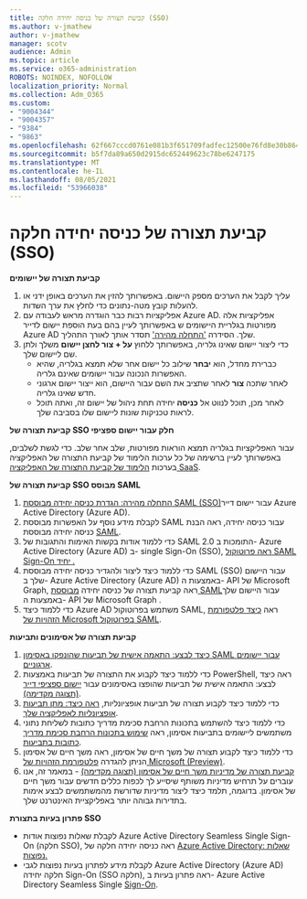 ```yaml
---
title: קביעת תצורה של כניסה יחידה חלקה (SSO)
ms.author: v-jmathew
author: v-jmathew
manager: scotv
audience: Admin
ms.topic: article
ms.service: o365-administration
ROBOTS: NOINDEX, NOFOLLOW
localization_priority: Normal
ms.collection: Adm_O365
ms.custom:
- "9004344"
- "9004357"
- "9384"
- "9863"
ms.openlocfilehash: 62f667cccd0761e081b3f651709fadfec12500e76fd8e30b8649a28e99001e4c
ms.sourcegitcommit: b5f7da89a650d2915dc652449623c78be6247175
ms.translationtype: MT
ms.contentlocale: he-IL
ms.lasthandoff: 08/05/2021
ms.locfileid: "53966038"
---
```

# <a name="configure-seamless-single-sign-on-sso"></a>קביעת תצורה של כניסה יחידה חלקה (SSO)

**קביעת תצורה של יישומים**

1. עליך לקבל את הערכים מספק היישום. באפשרותך להזין את הערכים באופן ידני או להעלות קובץ מטה-נתונים כדי לחלץ את ערך השדות.
2. אפליקציות רבות כבר הוגדרה מראש לעבודה עם Azure AD. אפליקציות אלה מפורטות בגלריית היישומים ש באפשרותך לעיין בהם בעת הוספת יישום לדייר Azure AD שלך. הסידרה ['התחלה מהירה'](https://docs.microsoft.com/azure/active-directory/manage-apps/add-application-portal-configure) תסדר אותך לאורך התהליך.
3. כדי ליצור יישום שאינו גלריה, באפשרותך ללחוץ **על + צור לחצן יישום** משלך ולתן שם ליישום שלך.
    - כברירת מחדל, הוא **יבחר** שילוב כל יישום אחר שלא תמצא בגלריה, שהיא האפשרות הנכונה עבור יישומים שאינם גלריה.
    - לאחר שתכה **צור** לאחר שתציב את השם עבור היישום, הוא ייצור יישום ארגוני חדש שאינו גלריה.
    - לאחר מכן, תוכל לנווט אל  **כניסה** יחידה תחת ניהול של יישום זה, ואתה תוכל לראות טכניקות שונות ליישום שלו בסביבה שלך.

**קביעת תצורה של SSO חלק עבור יישום ספציפי**

עבור האפליקציות בגלריה תמצא הוראות מפורטות, שלב אחר שלב. כדי לגשת לשלבים, באפשרותך לעיין ברשימה של כל ערכות הלימוד של קביעת התצורה של האפליקציה בערכות [הלימוד של קביעת התצורה של האפליקציה SaaS](https://docs.microsoft.com/azure/active-directory/saas-apps/tutorial-list).

**קביעת תצורה של SSO מבוסס SAML**

1. [התחלה מהירה: הגדרת כניסה יחידה מבוססת SAML (SSO)](https://docs.microsoft.com/azure/active-directory/manage-apps/add-application-portal-setup-sso)עבור יישום דייר Azure Active Directory (Azure AD).
2. לקבלת מידע נוסף על האפשרות מבוססת SAML עבור כניסה יחידה, ראה הבנת כניסה יחידה מבוססת [SAML](https://docs.microsoft.com/azure/active-directory/manage-apps/configure-saml-single-sign-on).
3. כדי ללמוד אודות בקשות האימות והתגובות של SAML 2.0 התומכות ב- Azure Active Directory (Azure AD) ב- single Sign-On (SSO), [ראה פרוטוקול SAML Sign-On יחיד .](https://docs.microsoft.com/azure/active-directory/develop/single-sign-on-saml-protocol)
4. כדי ללמוד כיצד ליצור ולהגדיר כניסה יחידה מבוססת SAML (SSO) עבור היישום שלך ב- Azure Active Directory (Azure AD) באמצעות ה- API של Microsoft Graph, ראה קביעת תצורה של כניסה יחידה [מבוססת SAML](https://docs.microsoft.com/graph/application-saml-sso-configure-api)עבור היישום שלך באמצעות ה- API של Microsoft Graph .
5. כדי ללמוד כיצד Azure AD משתמש בפרוטוקול SAML, ראה [כיצד פלטפורמת הזהויות של Microsoft בפרוטוקול SAML](https://docs.microsoft.com/azure/active-directory/develop/active-directory-saml-protocol-reference).

**קביעת תצורה של אסימונים ותביעות**

1. [כיצד לבצע: התאמה אישית של תביעות שהונפקו באסימון SAML עבור יישומים ארגוניים](https://docs.microsoft.com/azure/active-directory/develop/active-directory-saml-claims-customization).
2. כדי ללמוד כיצד לקבוע את התצורה של תביעות באמצעות PowerShell, ראה כיצד לבצע: התאמה אישית של תביעות שהופצו באסימונים עבור [יישום ספציפי דייר (תצוגה מקדימה)](https://docs.microsoft.com/azure/active-directory/develop/active-directory-claims-mapping).
3. כדי ללמוד כיצד לקבוע תצורה של תביעות אופציונליות, [ראה כיצד: מתן תביעות אופציונליות לאפליקציה שלך](https://docs.microsoft.com/azure/active-directory/develop/active-directory-optional-claims).
4. כדי ללמוד כיצד להשתמש בתכונות הרחבת סכימת מדריך כתובות לשליחת נתוני משתמשים ליישומים בתביעות אסימון, ראה [שימוש בתכונות הרחבת סכימת מדריך כתובות בתביעות](https://docs.microsoft.com/azure/active-directory/develop/active-directory-schema-extensions).
5. כדי ללמוד כיצד לקבוע תצורה של משך חיים של אסימון, ראה משך חיים של אסימון הניתן להגדרה [פלטפורמת הזהויות של Microsoft (Preview)](https://docs.microsoft.com/azure/active-directory/develop/active-directory-configurable-token-lifetimes).
6. [קביעת תצורה של מדיניות משך חיים של אסימון (תצוגה מקדימה)](https://docs.microsoft.com/azure/active-directory/develop/configure-token-lifetimes) - במאמר זה, אנו עוברים על תרחיש מדיניות משותף שיסייע לך לכפות כללים חדשים עבור משך חיים של אסימון. בדוגמה, תלמד כיצד ליצור מדיניות שדורשת מהמשתמשים לבצע אימות בתדירות גבוהה יותר באפליקציית האינטרנט שלך.

**פתרון בעיות בתצורת SSO**

- לקבלת שאלות נפוצות אודות Azure Active Directory Seamless Single Sign-On (חלקה SSO), ראה כניסה יחידה חלקה של [Azure Active Directory: שאלות נפוצות.](https://docs.microsoft.com/azure/active-directory/hybrid/how-to-connect-sso-faq)
- לקבלת מידע לפתרון בעיות נפוצות לגבי Azure Active Directory (Azure AD) חלקה יחידה Sign-On (SSO חלקה), ראה פתרון בעיות ב- Azure Active Directory Seamless Single [Sign-On](https://docs.microsoft.com/azure/active-directory/hybrid/tshoot-connect-sso).
